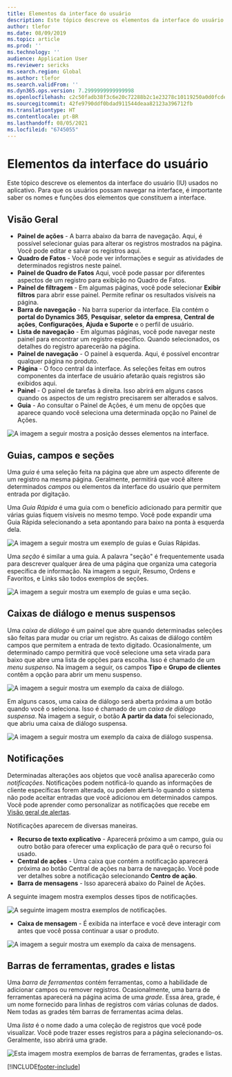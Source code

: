 ```yaml
---
title: Elementos da interface do usuário
description: Este tópico descreve os elementos da interface do usuário (IU) usados no aplicativo.
author: tlefor
ms.date: 08/09/2019
ms.topic: article
ms.prod: ''
ms.technology: ''
audience: Application User
ms.reviewer: sericks
ms.search.region: Global
ms.author: tlefor
ms.search.validFrom: ''
ms.dyn365.ops.version: 7.2999999999999998
ms.openlocfilehash: c2c50fadb38f3c6e20c72288b2c1e23278c10119250a0d0fcde643307cbaf7f2
ms.sourcegitcommit: 42fe9790ddf0bdad911544deaa82123a396712fb
ms.translationtype: HT
ms.contentlocale: pt-BR
ms.lasthandoff: 08/05/2021
ms.locfileid: "6745055"
---
```

# <a name="user-interface-elements"></a>Elementos da interface do usuário

Este tópico descreve os elementos da interface do usuário (IU) usados no aplicativo. Para que os usuários possam navegar na interface, é importante saber os nomes e funções dos elementos que constituem a interface.

## <a name="overview"></a>Visão Geral

- **Painel de ações** - A barra abaixo da barra de navegação. Aqui, é possível selecionar guias para alterar os registros mostrados na página. Você pode editar e salvar os registros aqui.  
- **Quadro de Fatos** - Você pode ver informações e seguir as atividades de determinados registros neste painel.  
- **Painel de Quadro de Fatos** Aqui, você pode passar por diferentes aspectos de um registro para exibição no Quadro de Fatos.  
- **Painel de filtragem** - Em algumas páginas, você pode selecionar **Exibir filtros** para abrir esse painel. Permite refinar os resultados visíveis na página.  
- **Barra de navegação** - Na barra superior da interface. Ela contém o **portal do Dynamics 365**, **Pesquisar**, **seletor da empresa**, **Central de ações**, **Configurações**, **Ajuda e Suporte** e o perfil de usuário.  
- **Lista de navegação** - Em algumas páginas, você pode navegar neste painel para encontrar um registro específico. Quando selecionados, os detalhes do registro aparecerão na página.  
- **Painel de navegação** - O painel à esquerda. Aqui, é possível encontrar qualquer página no produto.  
- **Página** - O foco central da interface. As seleções feitas em outros componentes da interface de usuário afetarão quais registros são exibidos aqui.  
- **Painel** - O painel de tarefas à direita. Isso abrirá em alguns casos quando os aspectos de um registro precisarem ser alterados e salvos.  
- **Guia** - Ao consultar o Painel de Ações, é um menu de opções que aparece quando você seleciona uma determinada opção no Painel de Ações.  

![A imagem a seguir mostra a posição desses elementos na interface.](media/user-interface-01.png)

## <a name="tabs-fields-and-sections"></a>Guias, campos e seções

Uma *guia* é uma seleção feita na página que abre um aspecto diferente de um registro na mesma página. Geralmente, permitirá que você altere determinados *campos* ou elementos da interface do usuário que permitem entrada por digitação. 

Uma *Guia Rápida* é uma guia com o benefício adicionado para permitir que várias guias fiquem visíveis no mesmo tempo. Você pode expandir uma Guia Rápida selecionando a seta apontando para baixo na ponta à esquerda dela.

![A imagem a seguir mostra um exemplo de guias e Guias Rápidas.](media/user-interface-02.png)

Uma *seção* é similar a uma guia. A palavra "seção" é frequentemente usada para descrever qualquer área de uma página que organiza uma categoria específica de informação. Na imagem a seguir, Resumo, Ordens e Favoritos, e Links são todos exemplos de seções.

![A imagem a seguir mostra um exemplo de guias e uma seção.](media/user-interface-03.png)

## <a name="dialog-boxes-and-drop-down-menus"></a>Caixas de diálogo e menus suspensos

Uma *caixa de diálogo* é um painel que abre quando determinadas seleções são feitas para mudar ou criar um registro. As caixas de diálogo contêm campos que permitem a entrada de texto digitado. Ocasionalmente, um determinado campo permitirá que você selecione uma seta virada para baixo que abre uma lista de opções para escolha. Isso é chamado de um *menu suspenso*. Na imagem a seguir, os campos **Tipo** e **Grupo de clientes** contêm a opção para abrir um menu suspenso.

![A imagem a seguir mostra um exemplo da caixa de diálogo.](media/user-interface-04.png)

Em alguns casos, uma caixa de diálogo será aberta próxima a um botão quando você o seleciona. Isso é chamado de um *caixa de diálogo suspensa*. Na imagem a seguir, o botão **A partir da data** foi selecionado, que abriu uma caixa de diálogo suspensa.

![A imagem a seguir mostra um exemplo da caixa de diálogo suspensa.](media/user-interface-05.png)

## <a name="notifications"></a>Notificações

Determinadas alterações aos objetos que você analisa aparecerão como *notificações*. Notificações podem notificá-lo quando as informações de cliente específicas forem alterada, ou podem alertá-lo quando o sistema não pode aceitar entradas que você adicionou em determinados campos. Você pode aprender como personalizar as notificações que recebe em [Visão geral de alertas](../get-started/alerts-overview.md).

Notificações aparecem de diversas maneiras.
- **Recurso de texto explicativo** - Aparecerá próximo a um campo, guia ou outro botão para oferecer uma explicação de para quê o recurso foi usado. 
- **Central de ações** - Uma caixa que contém a notificação aparecerá próxima ao botão Central de ações na barra de navegação. Você pode ver detalhes sobre a notificação selecionando **Centro de ação**.  
- **Barra de mensagens** - Isso aparecerá abaixo do Painel de Ações.  

A seguinte imagem mostra exemplos desses tipos de notificações.

![A seguinte imagem mostra exemplos de notificações.](media/user-interface-06.png)

- **Caixa de mensagem** - É exibida na interface e você deve interagir com antes que você possa continuar a usar o produto.  

![A imagem a seguir mostra um exemplo da caixa de mensagens.](media/user-interface-07.png)

## <a name="toolbars-grids-and-lists"></a>Barras de ferramentas, grades e listas

Uma *barra de ferramentas* contém ferramentas, como a habilidade de adicionar campos ou remover registros. Ocasionalmente, uma barra de ferramentas aparecerá na página acima de uma *grade*. Essa área, grade, é um nome fornecido para linhas de registros com várias colunas de dados. Nem todas as grades têm barras de ferramentas acima delas.

Uma *lista* é o nome dado a uma coleção de registros que você pode visualizar. Você pode trazer esses registros para a página selecionando-os. Geralmente, isso abrirá uma grade.

![Esta imagem mostra exemplos de barras de ferramentas, grades e listas.](media/user-interface-08.png)


[!INCLUDE[footer-include](../../../includes/footer-banner.md)]